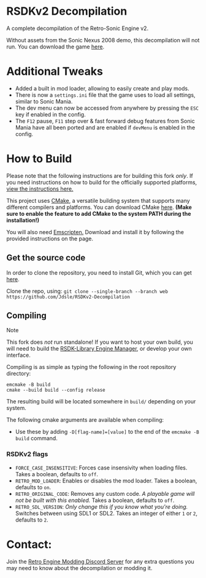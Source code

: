 # RSDKv2 Decompilation

A complete decompilation of the Retro-Sonic Engine v2.

Without assets from the Sonic Nexus 2008 demo, this decompilation will not run. You can download the game [here](https://info.sonicretro.org/Sonic_Nexus).

# Additional Tweaks
* Added a built in mod loader, allowing to easily create and play mods.
* There is now a `settings.ini` file that the game uses to load all settings, similar to Sonic Mania.
* The dev menu can now be accessed from anywhere by pressing the `ESC` key if enabled in the config.
* The `F12` pause, `F11` step over & fast forward debug features from Sonic Mania have all been ported and are enabled if `devMenu` is enabled in the config.

# How to Build

Please note that the following instructions are for building this fork *only*. If you need instructions on how to build for the officially supported platforms, [view the instructions here.](https://github.com/RSDKModding/RSDKv2-Decompilation)

This project uses [CMake](https://cmake.org/), a versatile building system that supports many different compilers and platforms. You can download CMake [here](https://cmake.org/download/). **(Make sure to enable the feature to add CMake to the system PATH during the installation!)**

You will also need [Emscripten.](https://emscripten.org/docs/getting_started/downloads.html) Download and install it by following the provided instructions on the page.

## Get the source code

In order to clone the repository, you need to install Git, which you can get [here](https://git-scm.com/downloads).

Clone the repo, using:
`git clone --single-branch --branch web https://github.com/Jdsle/RSDKv2-Decompilation`

## Compiling

> [!NOTE]  
> This fork does *not* run standalone! If you want to host your own build, you will need to build the [RSDK-Library Engine Manager](https://github.com/Jdsle/RSDK), or develop your own interface.

Compiling is as simple as typing the following in the root repository directory:
```
emcmake -B build
cmake --build build --config release
```

The resulting build will be located somewhere in `build/` depending on your system.

The following cmake arguments are available when compiling:
- Use these by adding `-D[flag-name]=[value]` to the end of the `emcmake -B build` command.

### RSDKv2 flags
- `FORCE_CASE_INSENSITIVE`: Forces case insensivity when loading files. Takes a boolean, defaults to `off`.
- `RETRO_MOD_LOADER`: Enables or disables the mod loader. Takes a boolean, defaults to `on`.
- `RETRO_ORIGINAL_CODE`: Removes any custom code. *A playable game will not be built with this enabled.* Takes a boolean, defaults to `off`.
- `RETRO_SDL_VERSION`: *Only change this if you know what you're doing.* Switches between using SDL1 or SDL2. Takes an integer of either `1` or `2`, defaults to `2`.

# Contact:
Join the [Retro Engine Modding Discord Server](https://dc.railgun.works/retroengine) for any extra questions you may need to know about the decompilation or modding it.
